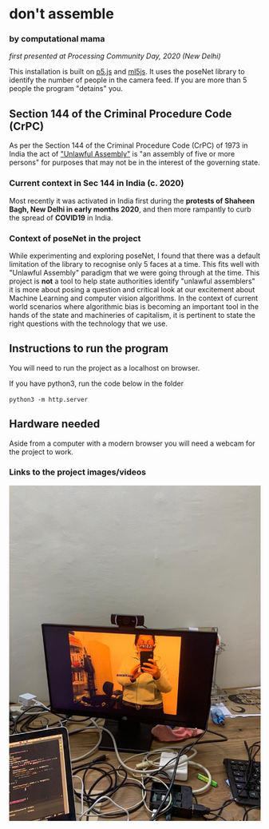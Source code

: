 # don't assemble
### by computational mama 
*first presented at Processing Community Day, 2020 (New Delhi)*

This installation is built on [p5.js](https://p5js.org/) and [ml5js](https://ml5js.org/). It uses the poseNet library to identify the number of people in the camera feed. If you are more than 5 people the program "detains" you. 

## Section 144 of the Criminal Procedure Code (CrPC)
As per the Section 144 of the Criminal Procedure Code (CrPC) of 1973 in India the act of  ["Unlawful Assembly"](https://en.wikipedia.org/wiki/Unlawful_assembly#India) is "an assembly of five or more persons" for purposes that may not be in the interest of the governing state. 
### Current context in Sec 144 in India (c. 2020)
Most recently it was activated in India first during the **protests of Shaheen Bagh, New Delhi in early months 2020**, and then more rampantly to curb the spread of **COVID19** in India. 

### Context of poseNet in the project
While experimenting and exploring poseNet, I found that there was a default limitation of the library to recognise only 5 faces at a time. This fits well with "Unlawful Assembly" paradigm that we were going through at the time. This project is **not** a tool to help state authorities identify "unlawful assemblers" it is more about posing a question and critical look at our excitement about Machine Learning and computer vision algorithms. In the context of current world scenarios where algorithmic bias is becoming an important tool in the hands of the state and machineries of capitalism, it is pertinent to state the right questions with the technology that we use. 

## Instructions to run the program
You will need to run the project as a localhost on browser. 

If you have python3, run the code below in the folder

`python3 -m http.server`

## Hardware needed

Aside from a computer with a modern browser you will need a webcam for the project to work.

### Links to the project images/videos
![Image of the installation during the testing](photo_2020-03-27_18-53-00.jpg)

